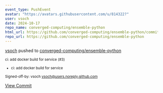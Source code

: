 ```yaml
---
event_type: PushEvent
avatar: "https://avatars.githubusercontent.com/u/814322?"
user: vsoch
date: 2024-10-17
repo_name: converged-computing/ensemble-python
html_url: https://github.com/converged-computing/ensemble-python/commit/8a1aa82003ed3f7413647c88e3fe204575588a1d
repo_url: https://github.com/converged-computing/ensemble-python
---
```


<a href='https://github.com/vsoch' target='_blank'>vsoch</a> pushed to <a href='https://github.com/converged-computing/ensemble-python' target='_blank'>converged-computing/ensemble-python</a>

<small>ci: add docker build for service (#3)

* ci: add docker build for service

Signed-off-by: vsoch <vsoch@users.noreply.github.com></small>

<a href='https://github.com/converged-computing/ensemble-python/commit/8a1aa82003ed3f7413647c88e3fe204575588a1d' target='_blank'>View Commit</a>